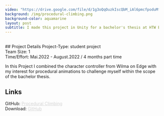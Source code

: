 ```yaml
---
video: "https://drive.google.com/file/d/1g3oQqOuzkIscQbM_iAl6pmcfpoduMfID/preview"
background: /img/procedural-climbing.png
background-color: aquamarine
layout: post
subtitle: I made this project in Unity for a bachelor's thesis at HTW Berlin, Germany.
---
```


<br>
## Project Details
Project-Type: student project
<br> Team Size: 1
<br> Time/Effort: Mai.2022 - August.2022 / 4 months part time

In this Project I combined the character controller from Wilma on Edge with my interest for procedural animations to challenge myself within the scope of the bachelor thesis.

## Links
GitHub: <a href="https://github.com/AyuCalices/prozedural-climbing" style="color: LightGray; text-decoration: underline; ">Procedural Climbing</a>
<br> Download: <a href="https://github.com/AyuCalices/prozedural-climbing/releases/tag/v1.0.0" style="color: LightGray; text-decoration: underline; ">GitHub</a>
